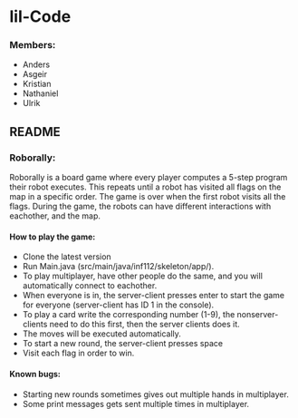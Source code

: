 # lil-Code

### Members:
* Anders
* Asgeir
* Kristian
* Nathaniel
* Ulrik

## README

### Roborally:
Roborally is a board game where every player computes a 5-step program their robot executes.
This repeats until a robot has visited all flags on the map in a specific order. 
The game is over when the first robot visits all the flags. During the game, the robots can have different interactions with eachother, and the map.


#### How to play the game:
* Clone the latest version
* Run Main.java (src/main/java/inf112/skeleton/app/).
* To play multiplayer, have other people do the same, and you will automatically connect to eachother.
* When everyone is in, the server-client presses enter to start the game for everyone (server-client has ID 1 in the console).
* To play a card write the corresponding number (1-9), the nonserver-clients need to do this first, then the server clients does it.
* The moves will be executed automatically.
* To start a new round, the server-client presses space
* Visit each flag in order to win.

#### Known bugs:
* Starting new rounds sometimes gives out multiple hands in multiplayer.
* Some print messages gets sent multiple times in multiplayer.
